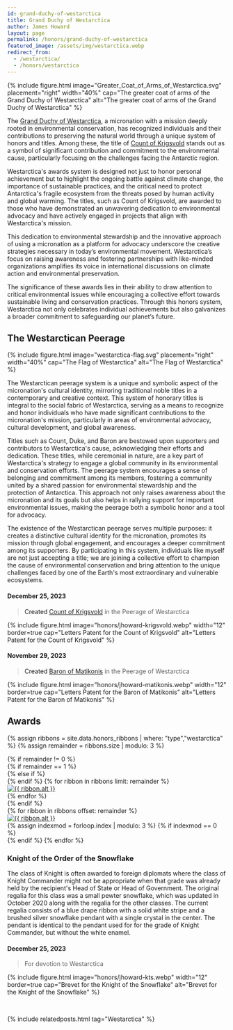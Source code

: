```yaml
---
id: grand-duchy-of-westarctica
title: Grand Duchy of Westarctica
author: James Howard
layout: page
permalink: /honors/grand-duchy-of-westarctica
featured_image: /assets/img/westarctica.webp
redirect_from:
  - /westarctica/
  - /honors/westarctica
---
```


{% include figure.html image="Greater_Coat_of_Arms_of_Westarctica.svg" placement="right" width="40%"
cap="The greater coat of arms of the Grand Duchy of Westarctica"
alt="The greater coat of arms of the Grand Duchy of Westarctica" %}

The [Grand Duchy of Westarctica](https://www.westarctica.info), a micronation
with a mission deeply rooted in environmental conservation, has recognized
individuals and their contributions to preserving the natural world through a
unique system of honors and titles. Among these, the title of [Count of
Krigsvold](https://krigsvold.org) stands out as a symbol of significant contribution and
commitment to the environmental cause, particularly focusing on the challenges
facing the Antarctic region.

Westarctica's awards system is designed not just to honor personal achievement
but to highlight the ongoing battle against climate change, the importance of
sustainable practices, and the critical need to protect Antarctica's fragile
ecosystem from the threats posed by human activity and global warming. The
titles, such as Count of Krigsvold, are awarded to those who have demonstrated
an unwavering dedication to environmental advocacy and have actively engaged in
projects that align with Westarctica's mission.

This dedication to environmental stewardship and the innovative approach of
using a micronation as a platform for advocacy underscore the creative
strategies necessary in today’s environmental movement. Westarctica’s focus on
raising awareness and fostering partnerships with like-minded organizations
amplifies its voice in international discussions on climate action and
environmental preservation.

The significance of these awards lies in their ability to draw attention to
critical environmental issues while encouraging a collective effort towards
sustainable living and conservation practices. Through this honors system,
Westarctica not only celebrates individual achievements but also galvanizes a
broader commitment to safeguarding our planet’s future.

## The Westarctican Peerage

{% include figure.html image="westarctica-flag.svg" placement="right" width="40%"
cap="The Flag of Westarctica"
alt="The Flag of Westarctica" %}

The Westarctican peerage system is a unique and symbolic aspect of the
micronation's cultural identity, mirroring traditional noble titles in a
contemporary and creative context. This system of honorary titles is integral to
the social fabric of Westarctica, serving as a means to recognize and honor
individuals who have made significant contributions to the micronation's
mission, particularly in areas of environmental advocacy, cultural development,
and global awareness.

Titles such as Count, Duke, and Baron are bestowed upon supporters and
contributors to Westarctica's cause, acknowledging their efforts and dedication.
These titles, while ceremonial in nature, are a key part of Westarctica's
strategy to engage a global community in its environmental and conservation
efforts. The peerage system encourages a sense of belonging and commitment among
its members, fostering a community united by a shared passion for environmental
stewardship and the protection of Antarctica. This approach not only raises
awareness about the micronation and its goals but also helps in rallying support
for important environmental issues, making the peerage both a symbolic honor and
a tool for advocacy.

The existence of the Westarctican peerage serves multiple purposes: it creates a
distinctive cultural identity for the micronation, promotes its mission through
global engagement, and encourages a deeper commitment among its supporters. By
participating in this system, individuals like myself are not just accepting a
title; we are joining a collective effort to champion the cause of environmental
conservation and bring attention to the unique challenges faced by one of the
Earth's most extraordinary and vulnerable ecosystems.

#### <a id='Krigsvold' /> December 25, 2023

> Created [Count of Krigsvold](https://www.westarctica.wiki/index.php?title=Krigsvold_Nunataks) in the Peerage of Westarctica

{% include figure.html image="honors/jhoward-krigsvold.webp" width="12" border=true
cap="Letters Patent for the Count of Krigsvold"
alt="Letters Patent for the Count of Krigsvold" %}

#### <a id='Matikonis' /> November 29, 2023

> Created [Baron of Matikonis](https://www.westarctica.wiki/index.php?title=Matikonis_Peak) in the Peerage of Westarctica

{% include figure.html image="honors/jhoward-matikonis.webp" width="12" border=true
cap="Letters Patent for the Baron of Matikonis"
alt="Letters Patent for the Baron of Matikonis" %}

## Awards

{% assign ribbons = site.data.honors_ribbons | where: "type","westarctica" %}
{% assign remainder = ribbons.size | modulo: 3 %}
<div class="ribbonrack container mt-3 mb-3">
  {% if remainder != 0 %}
    <div class="row g-1 justify-content-center">
      {% if remainder == 1 %}
        <div class="col-4 col-md-4 col-sm-4 col-xs-4 d-flex justify-content-center p-1px m-0"></div>
      {% else if %}
        <div class="col-2 col-md-2 col-sm-2 col-xs-2 d-flex justify-content-center p-1px m-0"></div>
      {% endif %}
      {% for ribbon in ribbons limit: remainder %}
        <div class="col-4 col-md-4 col-sm-4 col-xs-4 d-flex justify-content-center p-1px m-0">
          <a href="{% if ribbon.url %}{{ ribbon.url | relative_url}}{% else %}#{{ ribbon.id }}{% endif %}" class="ribbon p-0">
            <img src="{{ ribbon.img }}" alt="{{ ribbon.alt }}" />
          </a>
        </div>
      {% endfor %}
    </div>
  {% endif %}

  <div class="row g-1">
    {% for ribbon in ribbons offset: remainder %}
      <div class="col-4 col-md-4 col-sm-4 col-xs-4 d-flex justify-content-center p-1px m-0">
        <a href="{% if ribbon.url %}{{ ribbon.url | relative_url}}{% else %}#{{ ribbon.id }}{% endif %}" class="ribbon p-0">
          <img src="{{ ribbon.img }}" alt="{{ ribbon.alt }}" />
        </a>
      </div>
      {% assign indexmod = forloop.index | modulo: 3 %}
      {% if indexmod == 0 %}
        </div><div class="row g-1">
      {% endif %}
    {% endfor %}
  </div>
</div>

### <a id='WAKTS' />Knight of the Order of the Snowflake

The class of Knight is often awarded to foreign diplomats where the class of
Knight Commander might not be appropriate when that grade was already held by
the recipient's Head of State or Head of Government. The original regalia for
this class was a small pewter snowflake, which was updated in October 2020 along
with the regalia for the other classes. The current regalia consists of a blue
drape ribbon with a solid white stripe and a brushed silver snowflake pendant
with a single crystal in the center. The pendant is identical to the pendant
used for for the grade of Knight Commander, but without the white enamel.

#### December 25, 2023

> For devotion to Westarctica

{% include figure.html image="honors/jhoward-kts.webp" width="12" border=true
cap="Brevet for the Knight of the Snowflake"
alt="Brevet for the Knight of the Snowflake" %}

&nbsp;

{% include relatedposts.html tag="Westarctica" %}
